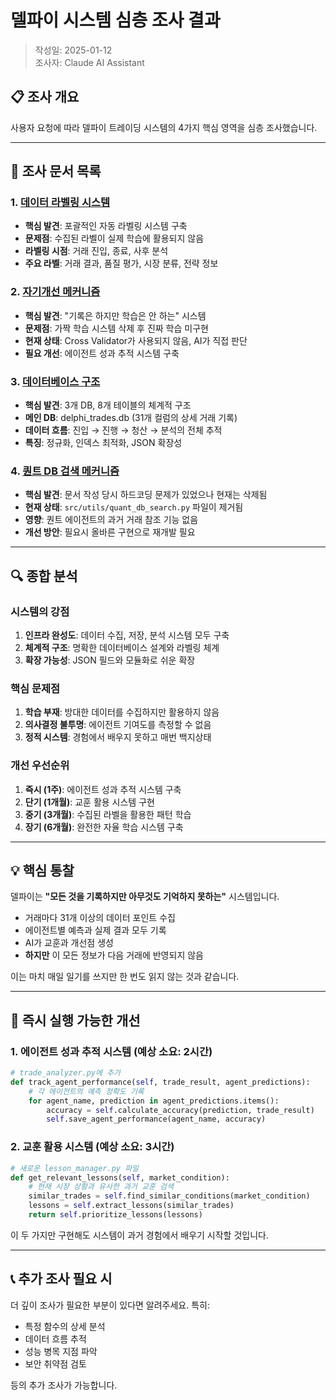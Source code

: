 # 델파이 시스템 심층 조사 결과

> 작성일: 2025-01-12  
> 조사자: Claude AI Assistant

## 📋 조사 개요

사용자 요청에 따라 델파이 트레이딩 시스템의 4가지 핵심 영역을 심층 조사했습니다.

---

## 📁 조사 문서 목록

### 1. [데이터 라벨링 시스템](./01_DATA_LABELING_INVESTIGATION.md)
- **핵심 발견**: 포괄적인 자동 라벨링 시스템 구축
- **문제점**: 수집된 라벨이 실제 학습에 활용되지 않음
- **라벨링 시점**: 거래 진입, 종료, 사후 분석
- **주요 라벨**: 거래 결과, 품질 평가, 시장 분류, 전략 정보

### 2. [자기개선 메커니즘](./02_SELF_IMPROVEMENT_INVESTIGATION.md)
- **핵심 발견**: "기록은 하지만 학습은 안 하는" 시스템
- **문제점**: 가짝 학습 시스템 삭제 후 진짜 학습 미구현
- **현재 상태**: Cross Validator가 사용되지 않음, AI가 직접 판단
- **필요 개선**: 에이전트 성과 추적 시스템 구축

### 3. [데이터베이스 구조](./03_DATABASE_STRUCTURE_INVESTIGATION.md)
- **핵심 발견**: 3개 DB, 8개 테이블의 체계적 구조
- **메인 DB**: delphi_trades.db (31개 컬럼의 상세 거래 기록)
- **데이터 흐름**: 진입 → 진행 → 청산 → 분석의 전체 추적
- **특징**: 정규화, 인덱스 최적화, JSON 확장성

### 4. [퀀트 DB 검색 메커니즘](./04_QUANT_DB_SEARCH_INVESTIGATION.md)
- **핵심 발견**: 문서 작성 당시 하드코딩 문제가 있었으나 현재는 삭제됨
- **현재 상태**: `src/utils/quant_db_search.py` 파일이 제거됨
- **영향**: 퀀트 에이전트의 과거 거래 참조 기능 없음
- **개선 방안**: 필요시 올바른 구현으로 재개발 필요

---

## 🔍 종합 분석

### 시스템의 강점
1. **인프라 완성도**: 데이터 수집, 저장, 분석 시스템 모두 구축
2. **체계적 구조**: 명확한 데이터베이스 설계와 라벨링 체계
3. **확장 가능성**: JSON 필드와 모듈화로 쉬운 확장

### 핵심 문제점
1. **학습 부재**: 방대한 데이터를 수집하지만 활용하지 않음
2. **의사결정 불투명**: 에이전트 기여도를 측정할 수 없음
3. **정적 시스템**: 경험에서 배우지 못하고 매번 백지상태

### 개선 우선순위
1. **즉시 (1주)**: 에이전트 성과 추적 시스템 구축
2. **단기 (1개월)**: 교훈 활용 시스템 구현
3. **중기 (3개월)**: 수집된 라벨을 활용한 패턴 학습
4. **장기 (6개월)**: 완전한 자율 학습 시스템 구축

---

## 💡 핵심 통찰

델파이는 **"모든 것을 기록하지만 아무것도 기억하지 못하는"** 시스템입니다.

- 거래마다 31개 이상의 데이터 포인트 수집
- 에이전트별 예측과 실제 결과 모두 기록
- AI가 교훈과 개선점 생성
- **하지만** 이 모든 정보가 다음 거래에 반영되지 않음

이는 마치 매일 일기를 쓰지만 한 번도 읽지 않는 것과 같습니다.

---

## 🎯 즉시 실행 가능한 개선

### 1. 에이전트 성과 추적 시스템 (예상 소요: 2시간)
```python
# trade_analyzer.py에 추가
def track_agent_performance(self, trade_result, agent_predictions):
    # 각 에이전트의 예측 정확도 기록
    for agent_name, prediction in agent_predictions.items():
        accuracy = self.calculate_accuracy(prediction, trade_result)
        self.save_agent_performance(agent_name, accuracy)
```

### 2. 교훈 활용 시스템 (예상 소요: 3시간)
```python
# 새로운 lesson_manager.py 파일
def get_relevant_lessons(self, market_condition):
    # 현재 시장 상황과 유사한 과거 교훈 검색
    similar_trades = self.find_similar_conditions(market_condition)
    lessons = self.extract_lessons(similar_trades)
    return self.prioritize_lessons(lessons)
```

이 두 가지만 구현해도 시스템이 과거 경험에서 배우기 시작할 것입니다.

---

## 📞 추가 조사 필요 시

더 깊이 조사가 필요한 부분이 있다면 알려주세요. 특히:
- 특정 함수의 상세 분석
- 데이터 흐름 추적
- 성능 병목 지점 파악
- 보안 취약점 검토

등의 추가 조사가 가능합니다.